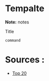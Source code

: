 # Tempalte

**Note:** notes



Title
```
command
```

# Sources :

  * [Top 20]([file](https://techlog360.com/basic-ubuntu-commands-terminal-shortcuts-linux-beginner/))
